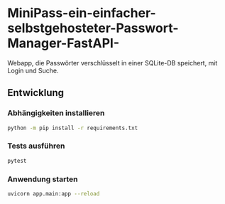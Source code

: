 # MiniPass-ein-einfacher-selbstgehosteter-Passwort-Manager-FastAPI-
Webapp, die Passwörter verschlüsselt in einer SQLite-DB speichert, mit Login und Suche.

## Entwicklung

### Abhängigkeiten installieren

```bash
python -m pip install -r requirements.txt
```

### Tests ausführen

```bash
pytest
```

### Anwendung starten

```bash
uvicorn app.main:app --reload
```
